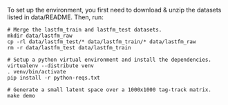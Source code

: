 To set up the environment, you first need to download & unzip the datasets
listed in data/README. Then, run:

    # Merge the lastfm_train and lastfm_test datasets.
    mkdir data/lastfm_raw
    cp -rl data/lastfm_test/* data/lastfm_train/* data/lastfm_raw
    rm -r data/lastfm_test data/lastfm_train

    # Setup a python virtual environment and install the dependencies.
    virtualenv --distribute venv
    . venv/bin/activate
    pip install -r python-reqs.txt

    # Generate a small latent space over a 1000x1000 tag-track matrix.
    make demo
